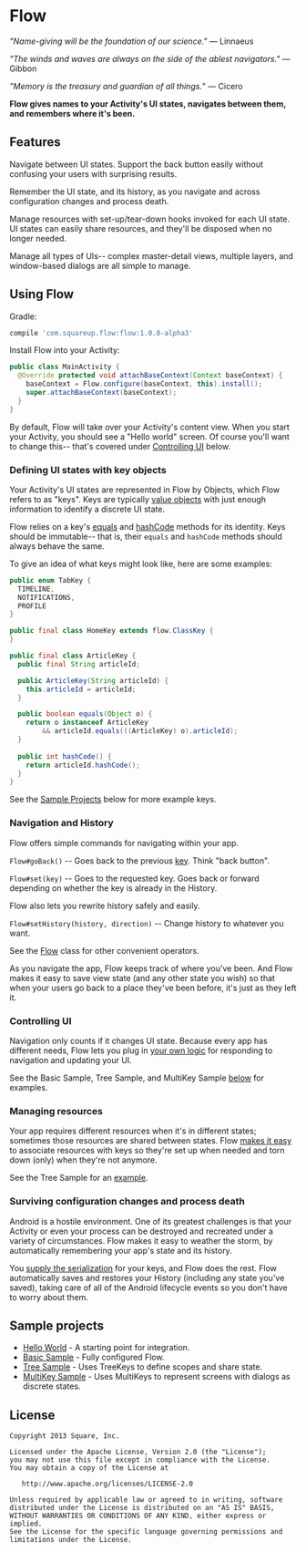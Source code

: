 # Flow

_"Name-giving will be the foundation of our science."_ &mdash; Linnaeus

_"The winds and waves are always on the side of the ablest navigators."_ &mdash; Gibbon

_"Memory is the treasury and guardian of all things._" &mdash; Cicero

**Flow gives names to your Activity's UI states, navigates between them, and remembers where it's been.**

## Features

Navigate between UI states. Support the back button easily without confusing your users with surprising results.

Remember the UI state, and its history, as you navigate and across configuration changes and process death.

Manage resources with set-up/tear-down hooks invoked for each UI state. UI states can easily share resources, and they'll be disposed when no longer needed.

Manage all types of UIs-- complex master-detail views, multiple layers, and window-based dialogs are all simple to manage.


## Using Flow

Gradle:

```groovy
compile 'com.squareup.flow:flow:1.0.0-alpha3'
```

Install Flow into your Activity:

```java
public class MainActivity {
  @Override protected void attachBaseContext(Context baseContext) {
    baseContext = Flow.configure(baseContext, this).install();
    super.attachBaseContext(baseContext);
  }
}
```

By default, Flow will take over your Activity's content view. When you start your Activity, you should see a "Hello world" screen. Of course you'll want to change this-- that's covered under [Controlling UI](#controlling-ui) below.

### Defining UI states with key objects

Your Activity's UI states are represented in Flow by Objects, which Flow refers to as "keys". Keys are typically [value objects][valueobject] with just enough information to identify a discrete UI state.

Flow relies on a key's [equals][equals] and [hashCode][hashcode] methods for its identity. Keys should be immutable-- that is, their `equals` and `hashCode` methods should always behave the same.

To give an idea of what keys might look like, here are some examples:

```java
public enum TabKey {
  TIMELINE,
  NOTIFICATIONS,
  PROFILE
}

public final class HomeKey extends flow.ClassKey {
}

public final class ArticleKey {
  public final String articleId;

  public ArticleKey(String articleId) {
    this.articleId = articleId;
  }

  public boolean equals(Object o) {
    return o instanceof ArticleKey
        && articleId.equals(((ArticleKey) o).articleId);
  }
  
  public int hashCode() {
    return articleId.hashCode();
  }
}
```

See the [Sample Projects](#sample-projects) below for more example keys.


### Navigation and History
Flow offers simple commands for navigating within your app.

`Flow#goBack()` -- Goes back to the previous [key][keys]. Think "back button".

`Flow#set(key)` -- Goes to the requested key. Goes back or forward depending on whether the key is already in the History.

Flow also lets you rewrite history safely and easily.

`Flow#setHistory(history, direction)` -- Change history to whatever you want.

See the [Flow][Flow.java] class for other convenient operators.

As you navigate the app, Flow keeps track of where you've been. And Flow makes it easy to save view state (and any other state you wish) so that when your users go back to a place they've been before, it's just as they left it.

### Controlling UI
Navigation only counts if it changes UI state. Because every app has different needs, Flow lets you plug in [your own logic][Dispatcher.java] for responding to navigation and updating your UI.

See the Basic Sample, Tree Sample, and MultiKey Sample [below](#sample-projects) for examples.

### Managing resources
Your app requires different resources when it's in different states; sometimes those resources are shared between states. Flow [makes it easy][ServicesFactory.java] to associate resources with keys so they're set up when needed and torn down (only) when they're not anymore.

See the Tree Sample for an [example][FlowServices.java].

### Surviving configuration changes and process death
Android is a hostile environment. One of its greatest challenges is that your Activity or even your process can be destroyed and recreated under a variety of circumstances. Flow makes it easy to weather the storm, by automatically remembering your app's state and its history. 

You [supply the serialization][KeyParceler.java] for your keys, and Flow does the rest. Flow  automatically saves and restores your History (including any state you've saved), taking care of all of the Android lifecycle events so you don't have to worry about them.

## Sample projects

* [Hello World](flow-sample-helloworld) - A starting point for integration.
* [Basic Sample](flow-sample-basic) - Fully configured Flow.
* [Tree Sample](flow-sample-tree) - Uses TreeKeys to define scopes and share state.
* [MultiKey Sample](flow-sample-multikey) - Uses MultiKeys to represent screens with dialogs as discrete states.

## License

    Copyright 2013 Square, Inc.

    Licensed under the Apache License, Version 2.0 (the "License");
    you may not use this file except in compliance with the License.
    You may obtain a copy of the License at

       http://www.apache.org/licenses/LICENSE-2.0

    Unless required by applicable law or agreed to in writing, software
    distributed under the License is distributed on an "AS IS" BASIS,
    WITHOUT WARRANTIES OR CONDITIONS OF ANY KIND, either express or implied.
    See the License for the specific language governing permissions and
    limitations under the License.

[Dispatcher.java]: flow/src/main/java/flow/Dispatcher.java
[equals]: http://developer.android.com/reference/java/lang/Object.html#equals(java.lang.Object)
[Flow.java]: flow/src/main/java/flow/Flow.java
[FlowServices.java]: flow-sample-tree/src/main/java/flow/sample/tree/FlowServices.java
[hashcode]: http://developer.android.com/reference/java/lang/Object.html#hashCode()
[KeyParceler.java]: https://github.com/square/flow/blob/master/flow/src/main/java/flow/KeyParceler.java
[keys]: #defining-ui-states-with-key-objects
[ServicesFactory.java]: flow/src/main/java/flow/ServicesFactory.java
[valueobject]: https://en.wikipedia.org/wiki/Value_object

